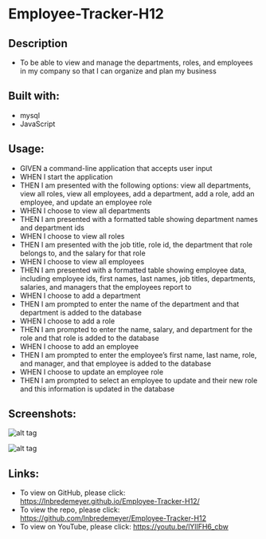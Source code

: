 # Employee-Tracker-H12

## Description
* To be able to view and manage the departments, roles, and employees in my company so that I can organize and plan my business

## Built with:
* mysql
* JavaScript

## Usage:
* GIVEN a command-line application that accepts user input
* WHEN I start the application
* THEN I am presented with the following options: view all departments, view all roles, view all employees, add a department, add a role, add an employee, and update an employee role
* WHEN I choose to view all departments
* THEN I am presented with a formatted table showing department names and department ids
* WHEN I choose to view all roles
* THEN I am presented with the job title, role id, the department that role belongs to, and the salary for that role
* WHEN I choose to view all employees
* THEN I am presented with a formatted table showing employee data, including employee ids, first names, last names, job titles, departments, salaries, and managers that the employees report to
* WHEN I choose to add a department
* THEN I am prompted to enter the name of the department and that department is added to the database
* WHEN I choose to add a role
* THEN I am prompted to enter the name, salary, and department for the role and that role is added to the database
* WHEN I choose to add an employee
* THEN I am prompted to enter the employee’s first name, last name, role, and manager, and that employee is added to the database
* WHEN I choose to update an employee role
* THEN I am prompted to select an employee to update and their new role and this information is updated in the database 

## Screenshots:
![alt tag](https://user-images.githubusercontent.com/99215212/171530816-4aeacbfd-955b-4da0-af04-0bdc29e76fac.png "screenshot")

![alt tag](https://user-images.githubusercontent.com/99215212/171530853-21fece46-2387-4878-b8c4-04399bb737c3.png "screenshot")

## Links:
* To view on GitHub, please click: https://lnbredemeyer.github.io/Employee-Tracker-H12/
* To view the repo, please click: https://github.com/lnbredemeyer/Employee-Tracker-H12
* To view on YouTube, please click: https://youtu.be/lYlIFH6_cbw
